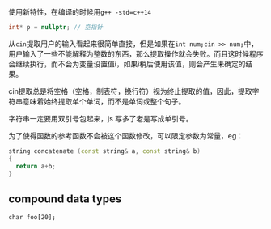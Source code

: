 使用新特性，在编译的时候用`g++ -std=c++14`

```c++
int* p = nullptr; // 空指针
```

从`cin`提取用户的输入看起来很简单直接，但是如果在`int num;cin >> num;`中，用户输入了一些不能解释为整数的东西，那么提取操作就会失败。而且这时候程序会继续执行，而不会为变量设置值i，如果i稍后使用该值，则会产生未确定的结果。

cin提取总是将空格（空格，制表符，换行符）视为终止提取的值，因此，提取字符串意味着始终提取单个单词，而不是单词或整个句子。

字符串一定要用双引号包起来，js 写多了老是写成单引号。

为了使得函数的参考函数不会被这个函数修改，可以限定参数为常量，eg：
```c++
string concatenate (const string& a, const string& b)
{
  return a+b;
}
```


## compound data types
```
char foo[20];
```

